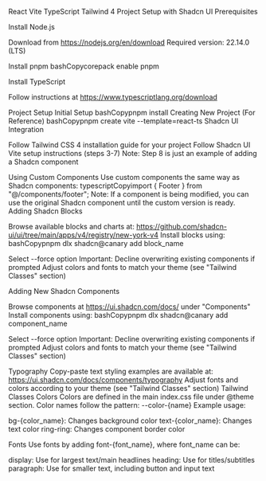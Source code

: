 React Vite TypeScript Tailwind 4 Project Setup with Shadcn UI
Prerequisites

Install Node.js

Download from https://nodejs.org/en/download
Required version: 22.14.0 (LTS)


Install pnpm
bashCopycorepack enable pnpm

Install TypeScript

Follow instructions at https://www.typescriptlang.org/download



Project Setup
Initial Setup
bashCopypnpm install
Creating New Project (For Reference)
bashCopypnpm create vite --template=react-ts
Shadcn UI Integration

Follow Tailwind CSS 4 installation guide for your project
Follow Shadcn UI Vite setup instructions (steps 3-7)
Note: Step 8 is just an example of adding a Shadcn component

Using Custom Components
Use custom components the same way as Shadcn components:
typescriptCopyimport { Footer } from "@/components/footer";
Note: If a component is being modified, you can use the original Shadcn component until the custom version is ready.
Adding Shadcn Blocks

Browse available blocks and charts at:
https://github.com/shadcn-ui/ui/tree/main/apps/v4/registry/new-york-v4
Install blocks using:
bashCopypnpm dlx shadcn@canary add block_name

Select --force option
Important: Decline overwriting existing components if prompted
Adjust colors and fonts to match your theme (see "Tailwind Classes" section)



Adding New Shadcn Components

Browse components at https://ui.shadcn.com/docs/ under "Components"
Install components using:
bashCopypnpm dlx shadcn@canary add component_name

Select --force option
Important: Decline overwriting existing components if prompted
Adjust colors and fonts to match your theme (see "Tailwind Classes" section)



Typography
Copy-paste text styling examples are available at:
https://ui.shadcn.com/docs/components/typography
Adjust fonts and colors according to your theme (see "Tailwind Classes" section)
Tailwind Classes
Colors
Colors are defined in the main index.css file under @theme section.
Color names follow the pattern: --color-{name}
Example usage:

bg-{color_name}: Changes background color
text-{color_name}: Changes text color
ring-ring: Changes component border color

Fonts
Use fonts by adding font-{font_name}, where font_name can be:

display: Use for largest text/main headlines
heading: Use for titles/subtitles
paragraph: Use for smaller text, including button and input text


